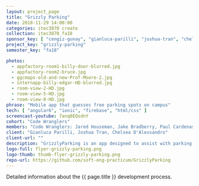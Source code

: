 ```yaml
---
layout: project_page
title: "Grizzly Parking"
date: 2018-11-29 14:00:00
categories: itec3870 create
collection: itec3870_fa18
sponsor_key: [ "cengiz-gunay", "gianluca-parilli", "joshua-tran", "chelsea-d-alessandro" ]
project_key: "grizzly-parking"
semester_key: "fa18"

photos:
  - appfactory-room1-billy-door-blurred.jpg
  - appfactory-room2-bruce.jpg
  - ggcmaps-old-and-new-Prof-Moore-2.jpg
  - internapp-billy-edgar-HD-blurred.jpg
  - room-view-2-HD.jpg
  - room-view-5-HD.jpg
  - room-view-8-HD.jpg
phrase: "Mobile app that guesses free parking spots on campus"
tech: [ "angular6", "ionic", "firebase", "html/css" ]
screencast-youtube: 7anq8EQsdnY
cohort: "Code Wranglers"
members: "Code Wranglers: Jared Houseman, Jake Bradberry, Paul Cardenas"
client: "Gianluca Parilli, Joshua Tran, Chelsea D'Alessandro"
client-url: ""
description: "GrizzlyParking is an app designed to assist with parking on GGC Campus by calculating the highest possible chance of a parking spot in different parking lots."
logo-full: flyer-grizzly-parking.png
logo-thumb: thumb-flyer-grizzly-parking.png
repo-url: https://github.com/soft-eng-practicum/GrizzlyParking
---
```


Detailed information about the {{ page.title }} development process.

<!-- lightgallery -->
<script src="https://code.jquery.com/jquery-2.2.4.min.js"></script>
<script src="https://cdn.jsdelivr.net/lightgallery/1.3.7/js/lightgallery.min.js"></script>
<script src="https://cdn.jsdelivr.net/g/lg-zoom"></script>

<script type="text/javascript">
    $(document).ready(function() {
    $("body").lightGallery({
    zoom: true,
    selector: 'a#lightgallery',
    selectWithin: 'body'
    });
    });
</script>

[ggc]: http://www.ggc.edu
[gunay-ggc]: http://www.ggc.edu/about-ggc/directory/cengiz-gunay
[doloc-ggc]: http://www.ggc.edu/about-ggc/directory/anca-doloc-mihu
[create]: https://www.facebook.com/georgiagwinnett/photos/ms.c.eJxdz0EKADEMAsAflaYx0fz~;Ywt7KNTrIIqxo3IaRSkD4IornDFRV5uwX9HusMxUeQZ04Xm3FN6jHJmg0gXHRW3N4P~;0Ay4NMx8~-.bps.a.10153964573906447.1073741919.78573401446/10153964578831447/?type=3&theater
